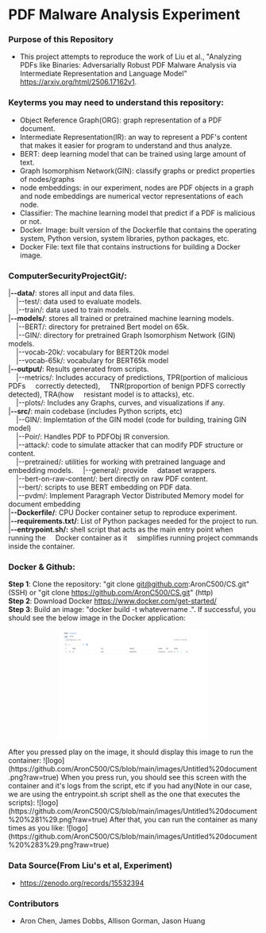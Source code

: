 # PDF Malware Analysis Experiment

### Purpose of this Repository  
- This project attempts to reproduce the work of Liu et al., "Analyzing PDFs like Binaries: Adversarially Robust PDF Malware Analysis via Intermediate Representation and Language Model" https://arxiv.org/html/2506.17162v1.

### Keyterms you may need to understand this repository:  
- Object Reference Graph(ORG): graph representation of a PDF document.
- Intermediate Representation(IR): an way to represent a PDF's content that makes it easier for program to understand and thus analyze.
- BERT: deep learning model that can be trained using large amount of text.
- Graph Isomorphism Network(GIN): classify graphs or predict properties of nodes/graphs 
- node embeddings: in our experiment, nodes are PDF objects in a graph and node embeddings are numerical vector representations of each node.
- Classifier: The machine learning model that predict if a PDF is malicious or not.
- Docker Image: built version of the Dockerfile that contains the operating system, Python version, system libraries, python packages, etc.
- Docker File: text file that contains instructions for building a Docker image.

### ComputerSecurityProjectGit/:
|**--data/**: stores all input and data files.  
&nbsp;&nbsp;&nbsp;&nbsp;|--test/: data used to evaluate models.  
&nbsp;&nbsp;&nbsp;&nbsp;|--train/: data used to train models.  
|**--models/**: stores all trained or pretrained machine learning models.  
&nbsp;&nbsp;&nbsp;&nbsp;|--BERT/: directory for pretrained Bert model on 65k.  
&nbsp;&nbsp;&nbsp;&nbsp;|--GIN/: directory for pretrained Graph Isomorphism Network (GIN) models.  
&nbsp;&nbsp;&nbsp;&nbsp;|--vocab-20k/: vocabulary for BERT20k model  
&nbsp;&nbsp;&nbsp;&nbsp;|--vocab-65k/: vocabulary for BERT65k model  
|**--output/**: Results generated from scripts.  
&nbsp;&nbsp;&nbsp;&nbsp;|--metrics/: Includes accuracy of predictions, TPR(portion of malicious PDFs &nbsp;&nbsp;&nbsp;&nbsp;correctly detected), &nbsp;&nbsp;&nbsp;&nbsp;TNR(proportion of benign PDFS correctly detected), TRA(how &nbsp;&nbsp;&nbsp;&nbsp;resistant model is to attacks), etc.  
&nbsp;&nbsp;&nbsp;&nbsp;|--plots/: Includes any Graphs, curves, and visualizations if any.  
|**--src/**: main codebase (includes Python scripts, etc)  
&nbsp;&nbsp;&nbsp;&nbsp;|--GIN/: Implemtation of the GIN model (code for building, training GIN model)  
&nbsp;&nbsp;&nbsp;&nbsp;|--Poir/: Handles PDF to PDFObj IR conversion.  
&nbsp;&nbsp;&nbsp;&nbsp;|--attack/: code to simulate attacker that can modify PDF structure or content.  
&nbsp;&nbsp;&nbsp;&nbsp;|--pretrained/: utilities for working with pretrained language and embedding models. 
&nbsp;&nbsp;&nbsp;&nbsp;|--general/: provide &nbsp;&nbsp;&nbsp;&nbsp;dataset wrappers.  
&nbsp;&nbsp;&nbsp;&nbsp;|--bert-on-raw-content/: bert directly on raw PDF content.  
&nbsp;&nbsp;&nbsp;&nbsp;|--bert/: scripts to use BERT embedding on PDF data.  
&nbsp;&nbsp;&nbsp;&nbsp;|--pvdm/: Implement Paragraph Vector Distributed Memory model for document embedding  
|**--Dockerfile/**: CPU Docker container setup to reproduce experiment.  
|**--requirements.txt/**: List of Python packages needed for the project to run.  
|**--entrypoint.sh/:** shell script that acts as the main entry point when running the &nbsp;&nbsp;&nbsp;&nbsp;Docker container as it &nbsp;&nbsp;&nbsp;&nbsp;simplifies running project commands inside the container. 


### Docker & Github:  
**Step 1**: Clone the repository: "git clone git@github.com:AronC500/CS.git" (SSH) or "git clone https://github.com/AronC500/CS.git" (http)  
**Step 2**: Download Docker https://www.docker.com/get-started/  
**Step 3**: Build an image: "docker build -t whatevername .". If successful, you should see the below image in the Docker application:  
<p align="center">
  <img src="https://github.com/AronC500/CS/blob/main/images/Untitled%20document%20%284%29.png?raw=true" 
       alt="Image 1" width="300" style="display:block;"/>
</p>
After you pressed play on the image, it should display this image to run the container:  
![logo](https://github.com/AronC500/CS/blob/main/images/Untitled%20document.png?raw=true)
When you press run, you should see this screen with the container and it's logs from the script, etc if you had any(Note in our case, we are  using the entrypoint.sh script shell as the one that executes the scripts):  
![logo](https://github.com/AronC500/CS/blob/main/images/Untitled%20document%20%281%29.png?raw=true)
After that, you can run the container as many times as you like:
![logo](https://github.com/AronC500/CS/blob/main/images/Untitled%20document%20%283%29.png?raw=true)  




### Data Source(From Liu's et al, Experiment)
- https://zenodo.org/records/15532394 

### Contributors
- Aron Chen, James Dobbs, Allison Gorman, Jason Huang

